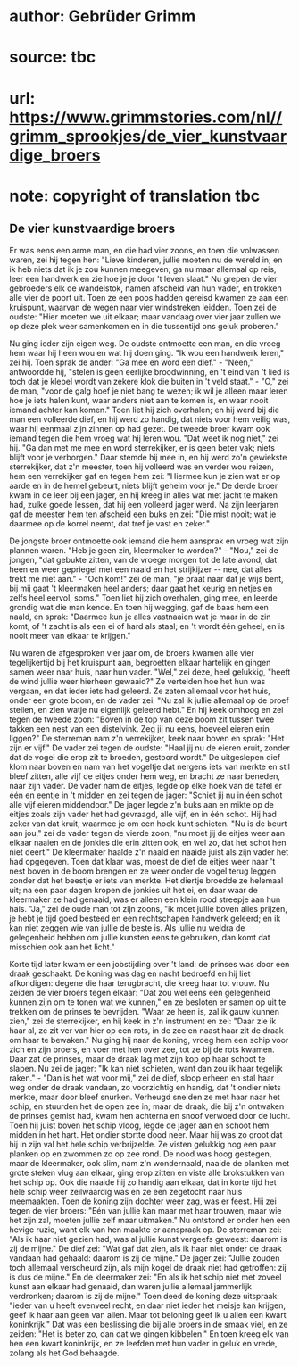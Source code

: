 # author: Gebrüder Grimm
# source: tbc
# url: https://www.grimmstories.com/nl//grimm_sprookjes/de_vier_kunstvaardige_broers
# note: copyright of translation tbc

## De vier kunstvaardige broers 

Er was eens een arme man, en die had vier zoons, en toen die volwassen
waren, zei hij tegen hen: "Lieve kinderen, jullie moeten nu de wereld
in; en ik heb niets dat ik je zou kunnen meegeven; ga nu maar allemaal
op reis, leer een handwerk en zie hoe je je door 't leven slaat." Nu
grepen de vier gebroeders elk de wandelstok, namen afscheid van hun
vader, en trokken alle vier de poort uit. Toen ze een poos hadden
gereisd kwamen ze aan een kruispunt, waarvan de wegen naar vier
windstreken leidden. Toen zei de oudste: "Hier moeten we uit elkaar;
maar vandaag over vier jaar zullen we op deze plek weer samenkomen en in
die tussentijd ons geluk proberen."

Nu ging ieder zijn eigen weg. De oudste ontmoette een man, en die vroeg
hem waar hij heen wou en wat hij doen ging. "Ik wou een handwerk
leren," zei hij. Toen sprak de ander: "Ga mee en word een dief." -
"Neen," antwoordde hij, "stelen is geen eerlijke broodwinning, en 't
eind van 't lied is toch dat je klepel wordt van zekere klok die buiten
in 't veld staat." - "O," zei de man, "voor de galg hoef je niet
bang te wezen; ik wil je alleen maar leren hoe je iets halen kunt, waar
anders niet aan te komen is, en waar nooit iemand achter kan komen."
Toen liet hij zich overhalen; en hij werd bij die man een volleerde
dief, en hij werd zo handig, dat niets voor hem veilig was, waar hij
eenmaal zijn zinnen op had gezet. De tweede broer kwam ook iemand tegen
die hem vroeg wat hij leren wou. "Dat weet ik nog niet," zei hij. "Ga
dan met me mee en word sterrekijker, er is geen beter vak; niets blijft
voor je verborgen." Daar stemde hij mee in, en hij werd zo'n gewiekste
sterrekijker, dat z'n meester, toen hij volleerd was en verder wou
reizen, hem een verrekijker gaf en tegen hem zei: "Hiermee kun je zien
wat er op aarde en in de hemel gebeurt, niets blijft geheim voor je."
De derde broer kwam in de leer bij een jager, en hij kreeg in alles wat
met jacht te maken had, zulke goede lessen, dat hij een volleerd jager
werd. Na zijn leerjaren gaf de meester hem ten afscheid een buks en zei:
"Die mist nooit; wat je daarmee op de korrel neemt, dat tref je vast en
zeker."

De jongste broer ontmoette ook iemand die hem aansprak en vroeg wat zijn
plannen waren. "Heb je geen zin, kleermaker te worden?" - "Nou," zei
de jongen, "dat gebukte zitten, van de vroege morgen tot de late avond,
dat heen en weer gepriegel met een naald en het strijkijzer -- nee, dat
alles trekt me niet aan." - "Och kom!" zei de man, "je praat naar
dat je wijs bent, bij mij gaat 't kleermaken heel anders; daar gaat het
keurig en netjes en zelfs heel eervol, soms." Toen liet hij zich
overhalen, ging mee, en leerde grondig wat die man kende. En toen hij
wegging, gaf de baas hem een naald, en sprak: "Daarmee kun je alles
vastnaaien wat je maar in de zin komt, of 't zacht is als een ei of
hard als staal; en 't wordt één geheel, en is nooit meer van elkaar te
krijgen."

Nu waren de afgesproken vier jaar om, de broers kwamen alle vier
tegelijkertijd bij het kruispunt aan, begroetten elkaar hartelijk en
gingen samen weer naar huis, naar hun vader. "Wel," zei deze, heel
gelukkig, "heeft de wind jullie weer hierheen gewaaid?" Ze vertelden
hoe het hun was vergaan, en dat ieder iets had geleerd. Ze zaten
allemaal voor het huis, onder een grote boom, en de vader zei: "Nu zal
ik jullie allemaal op de proef stellen, en zien watje nu eigenlijk
geleerd hebt." En hij keek omhoog en zei tegen de tweede zoon: "Boven
in de top van deze boom zit tussen twee takken een nest van een
distelvink. Zeg jij nu eens, hoeveel eieren erin liggen?" De sterreman
nam z'n verrekijker, keek naar boven en sprak: "Het zijn er vijf." De
vader zei tegen de oudste: "Haal jij nu de eieren eruit, zonder dat de
vogel die erop zit te broeden, gestoord wordt." De uitgeslepen dief
klom naar boven en nam van het vogeltje dat nergens iets van merkte en
stil bleef zitten, alle vijf de eitjes onder hem weg, en bracht ze naar
beneden, naar zijn vader. De vader nam de eitjes, legde op elke hoek van
de tafel er één en eentje in 't midden en zei tegen de jager: "Schiet
jij nu in één schot alle vijf eieren middendoor." De jager legde z'n
buks aan en mikte op de eitjes zoals zijn vader het had gevraagd, alle
vijf, en in één schot. Hij had zeker van dat kruit, waarmee je om een
hoek kunt schieten. "Nu is de beurt aan jou," zei de vader tegen de
vierde zoon, "nu moet jij de eitjes weer aan elkaar naaien en de
jonkies die erin zitten ook, en wel zo, dat het schot hen niet deert."
De kleermaker haalde z'n naald en naaide juist als zijn vader het had
opgegeven. Toen dat klaar was, moest de dief de eitjes weer naar 't
nest boven in de boom brengen en ze weer onder de vogel terug leggen
zonder dat het beestje er iets van merkte. Het diertje broedde ze
helemaal uit; na een paar dagen kropen de jonkies uit het ei, en daar
waar de kleermaker ze had genaaid, was er alleen een klein rood streepje
aan hun hals. "Ja," zei de oude man tot zijn zoons, "ik moet jullie
boven alles prijzen, je hebt je tijd goed besteed en een rechtschapen
handwerk geleerd; en ik kan niet zeggen wie van jullie de beste is. Als
jullie nu weldra de gelegenheid hebben om jullie kunsten eens te
gebruiken, dan komt dat misschien ook aan het licht."

Korte tijd later kwam er een jobstijding over 't land: de prinses was
door een draak geschaakt. De koning was dag en nacht bedroefd en hij
liet afkondigen: degene die haar terugbracht, die kreeg haar tot vrouw.
Nu zeiden de vier broers tegen elkaar: "Dat zou wel eens een
gelegenheid kunnen zijn om te tonen wat we kunnen," en ze besloten er
samen op uit te trekken om de prinses te bevrijden. "Waar ze heen is,
zal ik gauw kunnen zien," zei de sterrekijker, en hij keek in z'n
instrument en zei: "Daar zie ik haar al, ze zit ver van hier op een
rots, in de zee en naast haar zit de draak om haar te bewaken." Nu ging
hij naar de koning, vroeg hem een schip voor zich en zijn broers, en
voer met hen over zee, tot ze bij de rots kwamen. Daar zat de prinses,
maar de draak lag met zijn kop op haar schoot te slapen. Nu zei de
jager: "Ik kan niet schieten, want dan zou ik haar tegelijk raken." -
"Dan is het wat voor mij," zei de dief, sloop erheen en stal haar weg
onder de draak vandaan, zo voorzichtig en handig, dat 't ondier niets
merkte, maar door bleef snurken. Verheugd snelden ze met haar naar het
schip, en stuurden het de open zee in; maar de draak, die bij z'n
ontwaken de prinses gemist had, kwam hen achterna en snoof verwoed door
de lucht. Toen hij juist boven het schip vloog, legde de jager aan en
schoot hem midden in het hart. Het ondier stortte dood neer. Maar hij
was zo groot dat hij in zijn val het hele schip verbrijzelde. Ze visten
gelukkig nog een paar planken op en zwommen zo op zee rond. De nood was
hoog gestegen, maar de kleermaker, ook slim, nam z'n wondernaald,
naaide de planken met grote steken vlug aan elkaar, ging erop zitten en
viste alle brokstukken van het schip op. Ook die naaide hij zo handig
aan elkaar, dat in korte tijd het hele schip weer zeilwaardig was en ze
een zegetocht naar huis meemaakten.
Toen de koning zijn dochter weer zag, was er feest. Hij zei tegen de
vier broers: "Eén van jullie kan maar met haar trouwen, maar wie het
zijn zal, moeten jullie zelf maar uitmaken." Nu ontstond er onder hen
een hevige ruzie, want elk van hen maakte er aanspraak op. De sterreman
zei: "Als ik haar niet gezien had, was al jullie kunst vergeefs
geweest: daarom is zij de mijne." De dief zei: "Wat gaf dat zien, als
ik haar niet onder de draak vandaan had gehaald: daarom is zij de
mijne." De jager zei: "Jullie zouden toch allemaal verscheurd zijn,
als mijn kogel de draak niet had getroffen: zij is dus de mijne." En de
kleermaker zei: "En als ik het schip niet met zoveel kunst aan elkaar
had genaaid, dan waren jullie allemaal jammerlijk verdronken; daarom is
zij de mijne." Toen deed de koning deze uitspraak: "ieder van u heeft
evenveel recht, en daar niet ieder het meisje kan krijgen, geef ik haar
aan geen van allen. Maar tot beloning geef ik u allen een kwart
koninkrijk." Dat was een beslissing die bij alle broers in de smaak
viel, en ze zeiden: "Het is beter zo, dan dat we gingen kibbelen." En
toen kreeg elk van hen een kwart koninkrijk, en ze leefden met hun vader
in geluk en vrede, zolang als het God behaagde.
